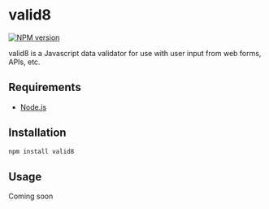 # valid8

[![NPM version](https://badge.fury.io/js/valid8.svg)](http://badge.fury.io/js/valid8)

valid8 is a Javascript data validator for use with user input from web forms, APIs, etc.

## Requirements

- [Node.js][]

[Node.js]: http://nodejs.org/

## Installation

```sh
npm install valid8
```

## Usage

Coming soon

